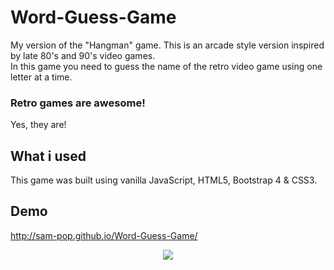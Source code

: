 # Word-Guess-Game
My version of the "Hangman" game. This is an arcade style version inspired by late 80's and 90's video games.<br>
In this game you need to guess the name of the retro video game using one letter at a time.

### Retro games are awesome!
Yes, they are! <br>

## What i used
This game was built using vanilla JavaScript, HTML5, Bootstrap 4 & CSS3.

## Demo
http://sam-pop.github.io/Word-Guess-Game/
<br>
<center><img src="https://s7.postimg.cc/p9a9qcdvf/WGG.png"></center>
